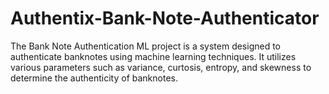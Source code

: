 # Authentix-Bank-Note-Authenticator
The Bank Note Authentication ML project is a system designed to authenticate banknotes using machine learning techniques. It utilizes various parameters such as variance, curtosis, entropy, and skewness to determine the authenticity of banknotes.
